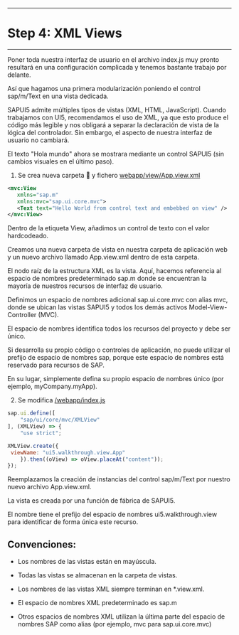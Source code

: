 ******************
# Step 4: XML Views
******************

Poner toda nuestra interfaz de usuario en el archivo index.js muy pronto resultará en una configuración complicada y tenemos bastante trabajo por delante.


Así que hagamos una primera modularización poniendo el control sap/m/Text en una vista dedicada.


SAPUI5 admite múltiples tipos de vistas (XML, HTML, JavaScript).
Cuando trabajamos con UI5, recomendamos el uso de XML, ya que esto produce el código más legible y nos obligará a separar la declaración de vista de la lógica del controlador. 
Sin embargo, el aspecto de nuestra interfaz de usuario no cambiará.


El texto "Hola mundo" ahora se mostrara mediante un control SAPUI5 (sin cambios visuales en el último paso).

1. Se crea nueva carpeta 📂 y fichero [webapp/view/App.view.xml](webapp/view/App.view.xml)

```xml
<mvc:View
   xmlns="sap.m"
   xmlns:mvc="sap.ui.core.mvc">
   <Text text="Hello World from control text and embebbed on view" />
</mvc:View>
```

Dentro de la etiqueta View, añadimos un control de texto con el valor hardcodeado.

Creamos una nueva carpeta de vista en nuestra carpeta de aplicación web 
y un nuevo archivo llamado App.view.xml dentro de esta carpeta. 


El nodo raíz de la estructura XML es la vista. 
Aquí, hacemos referencia al espacio de nombres predeterminado sap.m donde se encuentran la mayoría de nuestros recursos de interfaz de usuario.


Definimos un espacio de nombres adicional sap.ui.core.mvc con alias mvc, donde se ubican las vistas SAPUI5 y todos los demás activos Model-View-Controller (MVC).


El espacio de nombres identifica todos los recursos del proyecto y debe ser único.


Si desarrolla su propio código o controles de aplicación, no puede utilizar el prefijo de espacio de nombres sap, porque este espacio de nombres está reservado para recursos de SAP.


En su lugar, simplemente defina su propio espacio de nombres único (por ejemplo, myCompany.myApp).


2. Se modifica [/webapp/index.js](./webapp/index.js)

``` js
sap.ui.define([
    "sap/ui/core/mvc/XMLView"
], (XMLView) => {
    "use strict";

XMLView.create({
 viewName: "ui5.walkthrough.view.App"
    }).then((oView) => oView.placeAt("content"));
});
```


Reemplazamos la creación de instancias del control sap/m/Text por nuestro nuevo archivo App.view.xml.


La vista es creada por una función de fábrica de SAPUI5.


El nombre tiene el prefijo del espacio de nombres ui5.walkthrough.view para identificar de forma única este recurso.


## Convenciones:
* Los nombres de las vistas están en mayúscula.

* Todas las vistas se almacenan en la carpeta de vistas.

* Los nombres de las vistas XML siempre terminan en *.view.xml.

* El espacio de nombres XML predeterminado es sap.m

* Otros espacios de nombres XML utilizan la última parte del espacio de nombres SAP como alias (por ejemplo, mvc para sap.ui.core.mvc)